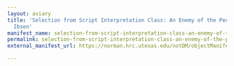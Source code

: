 ```yaml
---
layout: aviary
title: 'Selection from Script Interpretation Class: An Enemy of the People by Henrik
  Ibsen'
manifest_name: selection-from-script-interpretation-class-an-enemy-of-the-people-by-henrik-ibsen
permalink: selection-from-script-interpretation-class-an-enemy-of-the-people-by-henrik-ibsen
external_manifest_url: https://norman.hrc.utexas.edu/notDM/objectManifest/p15878coll78v3/5

---
```

<!-- Add an essay or interpretive material below this line,
using HTML or markdown.  Do not modify this file above this line -->
